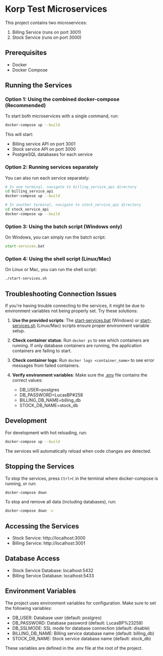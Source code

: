 # Korp Test Microservices

This project contains two microservices:
1. Billing Service (runs on port 3001)
2. Stock Service (runs on port 3000)

## Prerequisites

- Docker
- Docker Compose

## Running the Services

### Option 1: Using the combined docker-compose (Recommended)

To start both microservices with a single command, run:

```bash
docker-compose up --build
```

This will start:
- Billing service API on port 3001
- Stock service API on port 3000
- PostgreSQL databases for each service

### Option 2: Running services separately

You can also run each service separately:

```bash
# In one terminal, navigate to billing_service_api directory
cd billing_service_api
docker-compose up --build

# In another terminal, navigate to stock_service_api directory
cd stock_service_api
docker-compose up --build
```

### Option 3: Using the batch script (Windows only)

On Windows, you can simply run the batch script:

```cmd
start-services.bat
```

### Option 4: Using the shell script (Linux/Mac)

On Linux or Mac, you can run the shell script:

```bash
./start-services.sh
```

## Troubleshooting Connection Issues

If you're having trouble connecting to the services, it might be due to environment variables not being properly set. Try these solutions:

1. **Use the provided scripts**: The [start-services.bat](file:///c%3A/Users/lucas/Documents/github/Korp%20Teste/start-services.bat) (Windows) or [start-services.sh](file:///c%3A/Users/lucas/Documents/github/Korp%20Teste/start-services.sh) (Linux/Mac) scripts ensure proper environment variable setup.

2. **Check container status**: Run `docker ps` to see which containers are running. If only database containers are running, the application containers are failing to start.

3. **Check container logs**: Run `docker logs <container_name>` to see error messages from failed containers.

4. **Verify environment variables**: Make sure the [.env](file:///c%3A/Users/lucas/Documents/github/Korp%20Teste/.env) file contains the correct values:
   - DB_USER=postgres
   - DB_PASSWORD=LucasBP#258
   - BILLING_DB_NAME=billing_db
   - STOCK_DB_NAME=stock_db

## Development

For development with hot reloading, run:

```bash
docker-compose up --build
```

The services will automatically reload when code changes are detected.

## Stopping the Services

To stop the services, press `Ctrl+C` in the terminal where docker-compose is running, or run:

```bash
docker-compose down
```

To stop and remove all data (including databases), run:

```bash
docker-compose down -v
```

## Accessing the Services

- Stock Service: http://localhost:3000
- Billing Service: http://localhost:3001

## Database Access

- Stock Service Database: localhost:5432
- Billing Service Database: localhost:5433

## Environment Variables

The project uses environment variables for configuration. Make sure to set the following variables:

- DB_USER: Database user (default: postgres)
- DB_PASSWORD: Database password (default: LucasBP%23258)
- DB_SSLMODE: SSL mode for database connection (default: disable)
- BILLING_DB_NAME: Billing service database name (default: billing_db)
- STOCK_DB_NAME: Stock service database name (default: stock_db)

These variables are defined in the .env file at the root of the project.